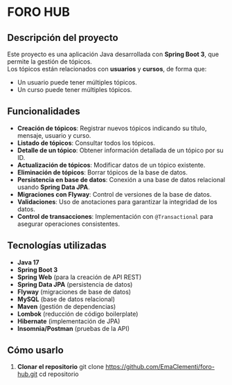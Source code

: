 # FORO HUB

## Descripción del proyecto
Este proyecto es una aplicación Java desarrollada con **Spring Boot 3**, que permite la gestión de tópicos.  
Los tópicos están relacionados con **usuarios** y **cursos**, de forma que:
- Un usuario puede tener múltiples tópicos.
- Un curso puede tener múltiples tópicos.

## Funcionalidades
- **Creación de tópicos**: Registrar nuevos tópicos indicando su título, mensaje, usuario y curso.
- **Listado de tópicos**: Consultar todos los tópicos.
- **Detalle de un tópico**: Obtener información detallada de un tópico por su ID.
- **Actualización de tópicos**: Modificar datos de un tópico existente.
- **Eliminación de tópicos**: Borrar tópicos de la base de datos.
- **Persistencia en base de datos**: Conexión a una base de datos relacional usando **Spring Data JPA**.
- **Migraciones con Flyway**: Control de versiones de la base de datos.
- **Validaciones**: Uso de anotaciones para garantizar la integridad de los datos.
- **Control de transacciones**: Implementación con `@Transactional` para asegurar operaciones consistentes.

## Tecnologías utilizadas
- **Java 17**
- **Spring Boot 3**
- **Spring Web** (para la creación de API REST)
- **Spring Data JPA** (persistencia de datos)
- **Flyway** (migraciones de base de datos)
- **MySQL** (base de datos relacional)
- **Maven** (gestión de dependencias)
- **Lombok** (reducción de código boilerplate)
- **Hibernate** (implementación de JPA)
- **Insomnia/Postman** (pruebas de la API)

## Cómo usarlo
1. **Clonar el repositorio**
   git clone https://github.com/EmaClementi/foro-hub.git
   cd repositorio
